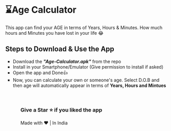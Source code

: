 <h1>⌛Age Calculator</h1>
<p>This app can find your AGE in terms of Years, Hours & Minutes. How much hours and Minutes you have lost in your life 😂</p>

<h2>Steps to Download & Use the App</h2>
<ul type="square">
<li>Download the <b><i>"Age-Calculator.apk"</i></b> from the repo</li>
<li>Install in your Smartphone/Emulator (Give permission to install if asked)</li>
<li>Open the app and Done👍</li>
<li>Now, you can calculate your own or someone's age. Select D.O.B and then age will automatically appear in terms of <b>Years, Hours and Mintues</b>
<ul>
<br><br>
<h3>Give a Star ⭐ if you liked the app</h3>





<div>
<p>Made with ❤️ | In India<br></p>
</div>
